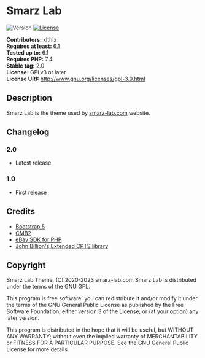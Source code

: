 # Smarz Lab

![Version](https://img.shields.io/badge/version-2.0.0-blueviolet) [![License](https://img.shields.io/badge/license-GPL_v3%2B-blueviolet)](https://github.com/xlthlx/piccioni.london/blob/main/LICENSE)

**Contributors:** xlthlx \
**Requires at least:** 6.1 \
**Tested up to:** 6.1 \
**Requires PHP:** 7.4 \
**Stable tag:** 2.0 \
**License:** GPLv3 or later \
**License URI:** http://www.gnu.org/licenses/gpl-3.0.html

## Description

Smarz Lab is the theme used by [smarz-lab.com](https://smarz-lab.com) website.

## Changelog

### 2.0

* Latest release

### 1.0

* First release

## Credits

- [Bootstrap 5](https://github.com/twbs/bootstrap/releases/tag/v5.1.3)
- [CMB2](https://github.com/CMB2/CMB2)
- [eBay SDK for PHP](https://github.com/BenMorel/ebay-sdk-php)
- [John Billion's Extended CPTS library](https://github.com/johnbillion/extended-cpts)


## Copyright

Smarz Lab Theme, (C) 2020-2023 smarz-lab.com 
Smarz Lab is distributed under the terms of the GNU GPL.

This program is free software: you can redistribute it and/or modify
it under the terms of the GNU General Public License as published by
the Free Software Foundation, either version 3 of the License, or
(at your option) any later version.

This program is distributed in the hope that it will be useful,
but WITHOUT ANY WARRANTY; without even the implied warranty of
MERCHANTABILITY or FITNESS FOR A PARTICULAR PURPOSE. See the
GNU General Public License for more details.
